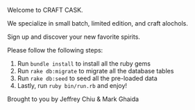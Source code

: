 Welcome to CRAFT CASK. 

We specialize in small batch, limited edition, and craft alochols.
 
Sign up and discover your new favorite spirits.

 Please follow the following steps:
1. Run `bundle install` to install all the ruby gems
2. Run `rake db:migrate` to migrate all the database tables
3. Run `rake db:seed` to seed all the pre-loaded data
4. Lastly, run `ruby bin/run.rb` and enjoy!

Brought to you by Jeffrey Chiu & Mark Ghaida